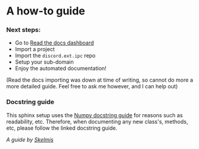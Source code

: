 # A how-to guide

### Next steps:

 - Go to [Read the docs dashboard](https://readthedocs.org/dashboard/)
 - Import a project
 - Import the `discord.ext.ipc` repo
 - Setup your sub-domain
 - Enjoy the automated documentation!

(Read the docs importing was down at time of writing, 
so cannot do more a more detailed guide.
Feel free to ask me however, and I can help out)

### Docstring guide

This sphinx setup uses the [Numpy docstring guide](https://numpydoc.readthedocs.io/en/latest/format.html#docstring-standard)
for reasons such as readability, etc. 
Therefore, when documenting any new class's,
methods, etc, please follow the linked docstring guide.

*A guide by [Skelmis](https://github.com/Skelmis)*